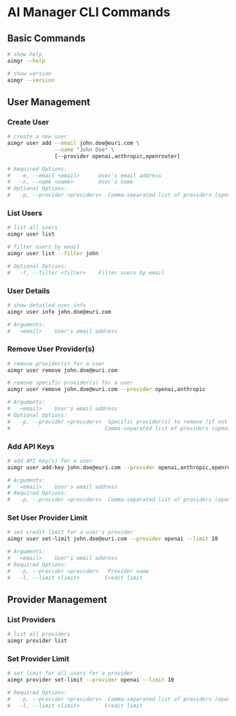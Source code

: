 # AI Manager CLI Commands

## Basic Commands

```bash
# show help
aimgr --help

# show version
aimgr --version
```

## User Management

### Create User

```bash
# create a new user
aimgr user add --email john.doe@euri.com \
               --name "John Doe" \
               [--provider openai,anthropic,openrouter]

# Required Options:
#   -e, --email <email>      User's email address
#   -n, --name <name>        User's name
# Optional Options:
#   -p, --provider <providers>  Comma-separated list of providers (openai,anthropic,openrouter)
```

### List Users

```bash
# list all users
aimgr user list

# filter users by email
aimgr user list --filter john

# Optional Options:
#   -f, --filter <filter>    Filter users by email
```

### User Details

```bash
# show detailed user info
aimgr user info john.doe@euri.com

# Arguments:
#   <email>    User's email address
```

### Remove User Provider(s)

```bash
# remove provider(s) for a user
aimgr user remove john.doe@euri.com

# remove specific provider(s) for a user
aimgr user remove john.doe@euri.com --provider openai,anthropic

# Arguments:
#   <email>    User's email address
# Optional Options:
#   -p, --provider <providers>  Specific provider(s) to remove (if not specified, removes all)
#                              Comma-separated list of providers (openai,anthropic,openrouter)
```

### Add API Keys

```bash
# add API key(s) for a user
aimgr user add-key john.doe@euri.com --provider openai,anthropic,openrouter

# Arguments:
#   <email>    User's email address
# Required Options:
#   -p, --provider <providers>  Comma-separated list of providers (openai,anthropic,openrouter)
```

### Set User Provider Limit

```bash
# set credit limit for a user's provider
aimgr user set-limit john.doe@euri.com --provider openai --limit 10

# Arguments:
#   <email>    User's email address
# Required Options:
#   -p, --provider <provider>   Provider name
#   -l, --limit <limit>        Credit limit
```

## Provider Management

### List Providers

```bash
# list all providers
aimgr provider list
```

### Set Provider Limit

```bash
# set limit for all users for a provider
aimgr provider set-limit --provider openai --limit 10

# Required Options:
#   -p, --provider <providers>  Comma-separated list of providers (openai,anthropic,openrouter)
#   -l, --limit <limit>        Credit limit
```
